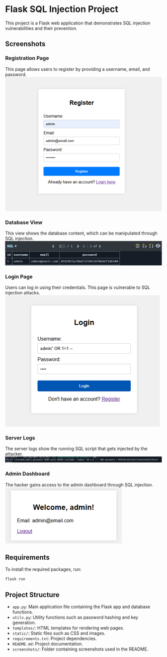 # Flask SQL Injection Project

This project is a Flask web application that demonstrates SQL injection vulnerabilities and their prevention.

## Screenshots

### Registration Page
This page allows users to register by providing a username, email, and password.
![register](screenshots/register.png)

### Database View
This view shows the database content, which can be manipulated through SQL injection.
![db](screenshots/db.png)

### Login Page
Users can log in using their credentials. This page is vulnerable to SQL injection attacks.
![login](screenshots/login.png)

### Server Logs
The server logs show the running SQL script that gets injected by the attacker.
![logs](screenshots/logs.png)

### Admin Dashboard
The hacker gains access to the admin dashboard through SQL injection.
![welcome](screenshots/welcome.png)

## Requirements

To install the required packages, run:

```sh
flask run
```

## Project Structure

- `app.py`: Main application file containing the Flask app and database functions.
- `utils.py`: Utility functions such as password hashing and key generation.
- `templates/`: HTML templates for rendering web pages.
- `static/`: Static files such as CSS and images.
- `requirements.txt`: Project dependencies.
- `README.md`: Project documentation.
- `screenshots/`: Folder containing screenshots used in the README.